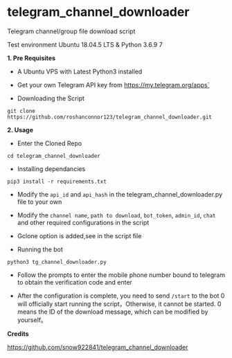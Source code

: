 # telegram_channel_downloader
Telegram channel/group file download script

Test environment Ubuntu 18.04.5 LTS & Python 3.6.9 7

**1. Pre Requisites**

 - A Ubuntu VPS with Latest Python3 installed 
  
 - Get your own Telegram API key from https://my.telegram.org/apps`

 - Downloading the Script
 ```
 git clone https://github.com/roshanconnor123/telegram_channel_downloader.git
 ```

**2. Usage**

 - Enter the Cloned Repo
 ```
 cd telegram_channel_downloader
 ```
 - Installing dependancies
 
 ```
 pip3 install -r requirements.txt
 ```

 - Modify the `api_id` and `api_hash` in the telegram_channel_downloader.py file to your own

 - Modify the `channel name`, `path to download`, `bot_token`, `admin_id`, `chat` and other required configurations in the script
 
 - Gclone option is added,see in the script file
   
 - Running the bot  
 ```
 python3 tg_channel_downloader.py
 ```
 - Follow the prompts to enter the mobile phone number bound to telegram to obtain the verification code and enter
 
 - After the configuration is complete, you need to send `/start` to the bot 0 will officially start running the script，Otherwise, it cannot be started. 0 means the ID of the download message, which can be modified by yourself。

**Credits**

https://github.com/snow922841/telegram_channel_downloader
